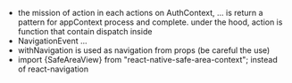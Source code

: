 - the mission of action in each actions on AuthContext, ... is return a pattern for appContext process and complete.
  under the hood, action is function that contain dispatch inside
- NavigationEvent ...
- withNavigation is used as navigation from props (be careful the use)
- import {SafeAreaView} from "react-native-safe-area-context"; instead of react-navigation